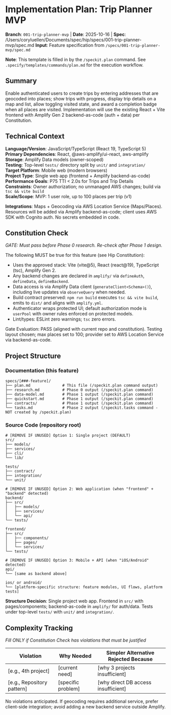 # Implementation Plan: Trip Planner MVP

**Branch**: `001-trip-planner-mvp` | **Date**: 2025-10-16 | **Spec**: /Users/coryluellen/Documents/spec/hip/specs/001-trip-planner-mvp/spec.md
**Input**: Feature specification from `/specs/001-trip-planner-mvp/spec.md`

**Note**: This template is filled in by the `/speckit.plan` command. See `.specify/templates/commands/plan.md` for the execution workflow.

## Summary

Enable authenticated users to create trips by entering addresses that are geocoded into places; show trips with progress, display trip details on a map and list, allow toggling visited state, and award a completion badge when all places are visited. Implementation will use the existing React + Vite frontend with Amplify Gen 2 backend-as-code (auth + data) per Constitution.

## Technical Context

<!--
  ACTION REQUIRED: Replace the content in this section with the technical details
  for the project. The structure here is presented in advisory capacity to guide
  the iteration process.
-->

**Language/Version**: JavaScript/TypeScript (React 19, TypeScript 5)  
**Primary Dependencies**: React, @aws-amplify/ui-react, aws-amplify  
**Storage**: Amplify Data models (owner-scoped)  
**Testing**: Top-level `tests/` directory split by `unit/` and `integration/`  
**Target Platform**: Mobile web (modern browsers)  
**Project Type**: Single web app (frontend + Amplify backend-as-code)  
**Performance Goals**: P75 TTI < 2.0s for Trips and Trip Details  
**Constraints**: Owner authorization; no unmanaged AWS changes; build via `tsc && vite build`  
**Scale/Scope**: MVP: 1 user role, up to 100 places per trip (v1)

**Integrations**: Maps + Geocoding via AWS Location Service (Maps/Places). Resources will be added via Amplify backend-as-code; client uses AWS SDK with Cognito auth. No secrets embedded in code.

## Constitution Check

*GATE: Must pass before Phase 0 research. Re-check after Phase 1 design.*

The following MUST be true for this feature (see Hip Constitution):

- Uses the approved stack: Vite (vite@5), React (react@19), TypeScript (tsc), Amplify Gen 2.
- Any backend changes are declared in `amplify/` via `defineAuth`, `defineData`, `defineBackend`.
- Data access is via Amplify Data client (`generateClient<Schema>()`), including live updates via `observeQuery` when needed.
- Build contract preserved: `npm run build` executes `tsc && vite build`, emits to `dist/` and aligns with `amplify.yml`.
- Authenticator wraps protected UI; default authorization mode is `userPool` with owner rules enforced on protected models.
- Lint/types: ESLint zero warnings; `tsc` zero errors.

Gate Evaluation: PASS (aligned with current repo and constitution). Testing layout chosen; max places set to 100; provider set to AWS Location Service via backend-as-code.

## Project Structure

### Documentation (this feature)

```
specs/[###-feature]/
├── plan.md              # This file (/speckit.plan command output)
├── research.md          # Phase 0 output (/speckit.plan command)
├── data-model.md        # Phase 1 output (/speckit.plan command)
├── quickstart.md        # Phase 1 output (/speckit.plan command)
├── contracts/           # Phase 1 output (/speckit.plan command)
└── tasks.md             # Phase 2 output (/speckit.tasks command - NOT created by /speckit.plan)
```

### Source Code (repository root)
<!--
  ACTION REQUIRED: Replace the placeholder tree below with the concrete layout
  for this feature. Delete unused options and expand the chosen structure with
  real paths (e.g., apps/admin, packages/something). The delivered plan must
  not include Option labels.
-->

```
# [REMOVE IF UNUSED] Option 1: Single project (DEFAULT)
src/
├── models/
├── services/
├── cli/
└── lib/

tests/
├── contract/
├── integration/
└── unit/

# [REMOVE IF UNUSED] Option 2: Web application (when "frontend" + "backend" detected)
backend/
├── src/
│   ├── models/
│   ├── services/
│   └── api/
└── tests/

frontend/
├── src/
│   ├── components/
│   ├── pages/
│   └── services/
└── tests/

# [REMOVE IF UNUSED] Option 3: Mobile + API (when "iOS/Android" detected)
api/
└── [same as backend above]

ios/ or android/
└── [platform-specific structure: feature modules, UI flows, platform tests]
```

**Structure Decision**: Single project web app. Frontend in `src/` with pages/components; backend-as-code in `amplify/` for auth/data. Tests under top-level `tests/` with `unit/` and `integration/`.

## Complexity Tracking

*Fill ONLY if Constitution Check has violations that must be justified*

| Violation | Why Needed | Simpler Alternative Rejected Because |
|-----------|------------|-------------------------------------|
| [e.g., 4th project] | [current need] | [why 3 projects insufficient] |
| [e.g., Repository pattern] | [specific problem] | [why direct DB access insufficient] |

No violations anticipated. If geocoding requires additional service, prefer client-side integration; avoid adding a new backend service outside Amplify.

